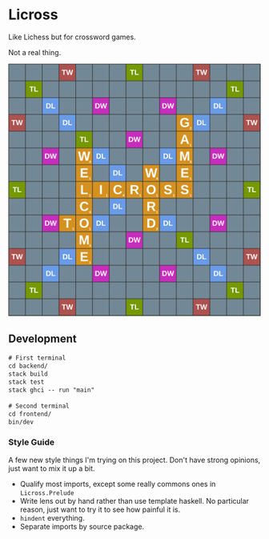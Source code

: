 # Licross

Like Lichess but for crossword games.

Not a real thing.

![Title Screen](https://raw.githubusercontent.com/xaviershay/licross/master/doc/title-screen.png)

## Development

    # First terminal
    cd backend/
    stack build
    stack test
    stack ghci -- run "main"

    # Second terminal
    cd frontend/
    bin/dev

### Style Guide

A few new style things I'm trying on this project. Don't have strong opinions,
just want to mix it up a bit.

* Qualify most imports, except some really commons ones in `Licross.Prelude`
* Write lens out by hand rather than use template haskell. No particular
  reason, just want to try it to see how painful it is.
* `hindent` everything.
* Separate imports by source package.

